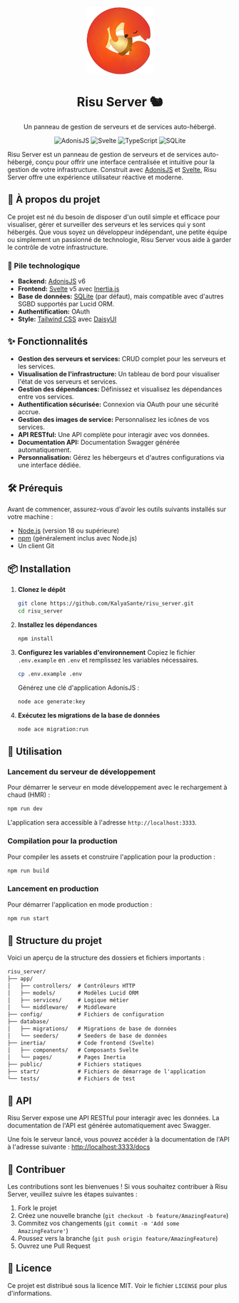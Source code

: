<div align="center">
  <img src="public/risu.png" alt="Risu Server Logo" width="150">
  <h1>Risu Server 🐿️</h1>
  <p>Un panneau de gestion de serveurs et de services auto-hébergé.</p>

  <p>
    <img src="https://img.shields.io/badge/AdonisJS-v6-5A45FF?style=for-the-badge&logo=adonisjs" alt="AdonisJS">
    <img src="https://img.shields.io/badge/Svelte-v5-FF3E00?style=for-the-badge&logo=svelte" alt="Svelte">
    <img src="https://img.shields.io/badge/TypeScript-blue?style=for-the-badge&logo=typescript" alt="TypeScript">
    <img src="https://img.shields.io/badge/SQLite-blue?style=for-the-badge&logo=sqlite" alt="SQLite">
  </p>
</div>

Risu Server est un panneau de gestion de serveurs et de services auto-hébergé, conçu pour offrir une interface centralisée et intuitive pour la gestion de votre infrastructure. Construit avec [AdonisJS](https://adonisjs.com/) et [Svelte](https://svelte.dev/), Risu Server offre une expérience utilisateur réactive et moderne.

## 📝 À propos du projet

Ce projet est né du besoin de disposer d'un outil simple et efficace pour visualiser, gérer et surveiller des serveurs et les services qui y sont hébergés. Que vous soyez un développeur indépendant, une petite équipe ou simplement un passionné de technologie, Risu Server vous aide à garder le contrôle de votre infrastructure.

### 🚀 Pile technologique

*   **Backend:** [AdonisJS](https://adonisjs.com/) v6
*   **Frontend:** [Svelte](https://svelte.dev/) v5 avec [Inertia.js](https://inertiajs.com/)
*   **Base de données:** [SQLite](https://www.sqlite.org/index.html) (par défaut), mais compatible avec d'autres SGBD supportés par Lucid ORM.
*   **Authentification:** OAuth
*   **Style:** [Tailwind CSS](https://tailwindcss.com/) avec [DaisyUI](https://daisyui.com/)

## ✨ Fonctionnalités

*   **Gestion des serveurs et services:** CRUD complet pour les serveurs et les services.
*   **Visualisation de l'infrastructure:** Un tableau de bord pour visualiser l'état de vos serveurs et services.
*   **Gestion des dépendances:** Définissez et visualisez les dépendances entre vos services.
*   **Authentification sécurisée:** Connexion via OAuth pour une sécurité accrue.
*   **Gestion des images de service:** Personnalisez les icônes de vos services.
*   **API RESTful:** Une API complète pour interagir avec vos données.
*   **Documentation API:** Documentation Swagger générée automatiquement.
*   **Personnalisation:** Gérez les hébergeurs et d'autres configurations via une interface dédiée.

## 🛠️ Prérequis

Avant de commencer, assurez-vous d'avoir les outils suivants installés sur votre machine :

*   [Node.js](https://nodejs.org/) (version 18 ou supérieure)
*   [npm](https://www.npmjs.com/) (généralement inclus avec Node.js)
*   Un client Git

## 📦 Installation

1.  **Clonez le dépôt**
    ```sh
    git clone https://github.com/KalyaSante/risu_server.git
    cd risu_server
    ```

2.  **Installez les dépendances**
    ```sh
    npm install
    ```

3.  **Configurez les variables d'environnement**
    Copiez le fichier `.env.example` en `.env` et remplissez les variables nécessaires.
    ```sh
    cp .env.example .env
    ```
    Générez une clé d'application AdonisJS :
    ```sh
    node ace generate:key
    ```

4.  **Exécutez les migrations de la base de données**
    ```sh
    node ace migration:run
    ```

## 🚀 Utilisation

### Lancement du serveur de développement

Pour démarrer le serveur en mode développement avec le rechargement à chaud (HMR) :

```sh
npm run dev
```

L'application sera accessible à l'adresse `http://localhost:3333`.

### Compilation pour la production

Pour compiler les assets et construire l'application pour la production :

```sh
npm run build
```

### Lancement en production

Pour démarrer l'application en mode production :

```sh
npm run start
```

## 📂 Structure du projet

Voici un aperçu de la structure des dossiers et fichiers importants :

```
risu_server/
├── app/
│   ├── controllers/  # Contrôleurs HTTP
│   ├── models/       # Modèles Lucid ORM
│   ├── services/     # Logique métier
│   └── middleware/   # Middleware
├── config/           # Fichiers de configuration
├── database/
│   ├── migrations/   # Migrations de base de données
│   └── seeders/      # Seeders de base de données
├── inertia/          # Code frontend (Svelte)
│   ├── components/   # Composants Svelte
│   └── pages/        # Pages Inertia
├── public/           # Fichiers statiques
├── start/            # Fichiers de démarrage de l'application
└── tests/            # Fichiers de test
```

## 📡 API

Risu Server expose une API RESTful pour interagir avec les données. La documentation de l'API est générée automatiquement avec Swagger.

Une fois le serveur lancé, vous pouvez accéder à la documentation de l'API à l'adresse suivante :
[http://localhost:3333/docs](http://localhost:3333/docs)

## 🤝 Contribuer

Les contributions sont les bienvenues ! Si vous souhaitez contribuer à Risu Server, veuillez suivre les étapes suivantes :

1.  Fork le projet
2.  Créez une nouvelle branche (`git checkout -b feature/AmazingFeature`)
3.  Commitez vos changements (`git commit -m 'Add some AmazingFeature'`)
4.  Poussez vers la branche (`git push origin feature/AmazingFeature`)
5.  Ouvrez une Pull Request

## 📄 Licence

Ce projet est distribué sous la licence MIT. Voir le fichier `LICENSE` pour plus d'informations.
